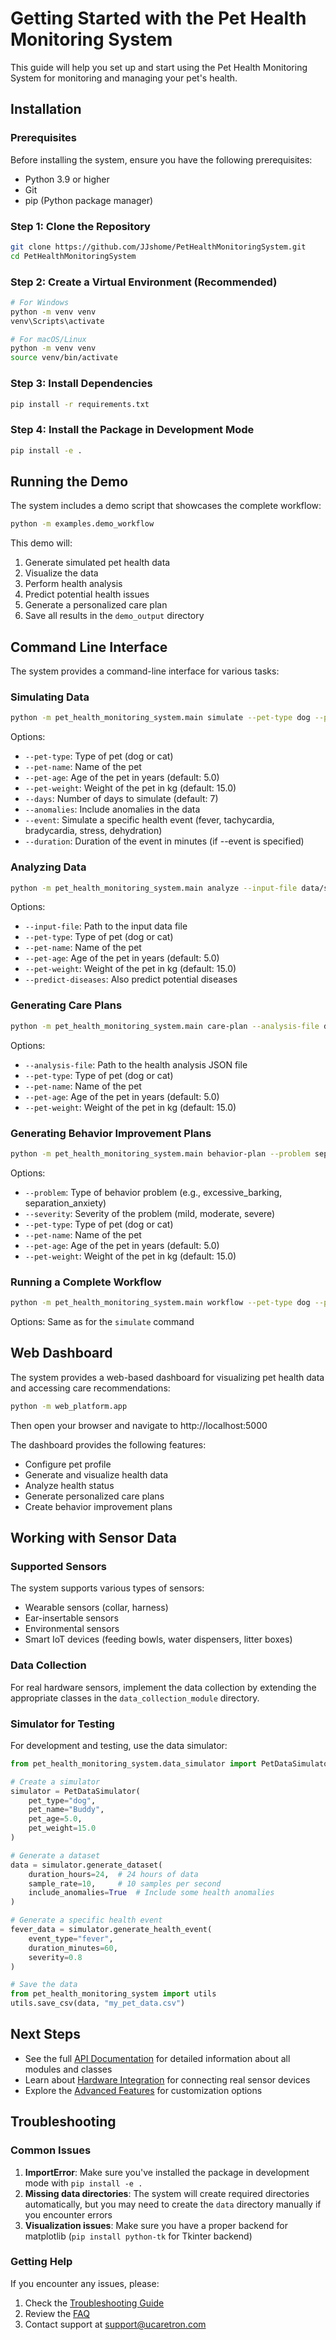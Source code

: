 # Getting Started with the Pet Health Monitoring System

This guide will help you set up and start using the Pet Health Monitoring System for monitoring and managing your pet's health.

## Installation

### Prerequisites

Before installing the system, ensure you have the following prerequisites:

- Python 3.9 or higher
- Git
- pip (Python package manager)

### Step 1: Clone the Repository

```bash
git clone https://github.com/JJshome/PetHealthMonitoringSystem.git
cd PetHealthMonitoringSystem
```

### Step 2: Create a Virtual Environment (Recommended)

```bash
# For Windows
python -m venv venv
venv\Scripts\activate

# For macOS/Linux
python -m venv venv
source venv/bin/activate
```

### Step 3: Install Dependencies

```bash
pip install -r requirements.txt
```

### Step 4: Install the Package in Development Mode

```bash
pip install -e .
```

## Running the Demo

The system includes a demo script that showcases the complete workflow:

```bash
python -m examples.demo_workflow
```

This demo will:
1. Generate simulated pet health data
2. Visualize the data
3. Perform health analysis
4. Predict potential health issues
5. Generate a personalized care plan
6. Save all results in the `demo_output` directory

## Command Line Interface

The system provides a command-line interface for various tasks:

### Simulating Data

```bash
python -m pet_health_monitoring_system.main simulate --pet-type dog --pet-name Buddy --days 7 --anomalies
```

Options:
- `--pet-type`: Type of pet (dog or cat)
- `--pet-name`: Name of the pet
- `--pet-age`: Age of the pet in years (default: 5.0)
- `--pet-weight`: Weight of the pet in kg (default: 15.0)
- `--days`: Number of days to simulate (default: 7)
- `--anomalies`: Include anomalies in the data
- `--event`: Simulate a specific health event (fever, tachycardia, bradycardia, stress, dehydration)
- `--duration`: Duration of the event in minutes (if --event is specified)

### Analyzing Data

```bash
python -m pet_health_monitoring_system.main analyze --input-file data/simulated/Buddy_7days_data.csv --pet-type dog --pet-name Buddy --predict-diseases
```

Options:
- `--input-file`: Path to the input data file
- `--pet-type`: Type of pet (dog or cat)
- `--pet-name`: Name of the pet
- `--pet-age`: Age of the pet in years (default: 5.0)
- `--pet-weight`: Weight of the pet in kg (default: 15.0)
- `--predict-diseases`: Also predict potential diseases

### Generating Care Plans

```bash
python -m pet_health_monitoring_system.main care-plan --analysis-file data/results/Buddy_health_analysis_20250507_123456.json --pet-type dog --pet-name Buddy
```

Options:
- `--analysis-file`: Path to the health analysis JSON file
- `--pet-type`: Type of pet (dog or cat)
- `--pet-name`: Name of the pet
- `--pet-age`: Age of the pet in years (default: 5.0)
- `--pet-weight`: Weight of the pet in kg (default: 15.0)

### Generating Behavior Improvement Plans

```bash
python -m pet_health_monitoring_system.main behavior-plan --problem separation_anxiety --severity moderate --pet-type dog --pet-name Buddy
```

Options:
- `--problem`: Type of behavior problem (e.g., excessive_barking, separation_anxiety)
- `--severity`: Severity of the problem (mild, moderate, severe)
- `--pet-type`: Type of pet (dog or cat)
- `--pet-name`: Name of the pet
- `--pet-age`: Age of the pet in years (default: 5.0)
- `--pet-weight`: Weight of the pet in kg (default: 15.0)

### Running a Complete Workflow

```bash
python -m pet_health_monitoring_system.main workflow --pet-type dog --pet-name Buddy --days 7 --anomalies
```

Options: Same as for the `simulate` command

## Web Dashboard

The system provides a web-based dashboard for visualizing pet health data and accessing care recommendations:

```bash
python -m web_platform.app
```

Then open your browser and navigate to http://localhost:5000

The dashboard provides the following features:
- Configure pet profile
- Generate and visualize health data
- Analyze health status
- Generate personalized care plans
- Create behavior improvement plans

## Working with Sensor Data

### Supported Sensors

The system supports various types of sensors:
- Wearable sensors (collar, harness)
- Ear-insertable sensors
- Environmental sensors
- Smart IoT devices (feeding bowls, water dispensers, litter boxes)

### Data Collection

For real hardware sensors, implement the data collection by extending the appropriate classes in the `data_collection_module` directory.

### Simulator for Testing

For development and testing, use the data simulator:

```python
from pet_health_monitoring_system.data_simulator import PetDataSimulator

# Create a simulator
simulator = PetDataSimulator(
    pet_type="dog",
    pet_name="Buddy",
    pet_age=5.0,
    pet_weight=15.0
)

# Generate a dataset
data = simulator.generate_dataset(
    duration_hours=24,  # 24 hours of data
    sample_rate=10,     # 10 samples per second
    include_anomalies=True  # Include some health anomalies
)

# Generate a specific health event
fever_data = simulator.generate_health_event(
    event_type="fever",
    duration_minutes=60,
    severity=0.8
)

# Save the data
from pet_health_monitoring_system import utils
utils.save_csv(data, "my_pet_data.csv")
```

## Next Steps

- See the full [API Documentation](./API.md) for detailed information about all modules and classes
- Learn about [Hardware Integration](./HARDWARE.md) for connecting real sensor devices
- Explore the [Advanced Features](./ADVANCED.md) for customization options

## Troubleshooting

### Common Issues

1. **ImportError**: Make sure you've installed the package in development mode with `pip install -e .`
2. **Missing data directories**: The system will create required directories automatically, but you may need to create the `data` directory manually if you encounter errors
3. **Visualization issues**: Make sure you have a proper backend for matplotlib (`pip install python-tk` for Tkinter backend)

### Getting Help

If you encounter any issues, please:
1. Check the [Troubleshooting Guide](./TROUBLESHOOTING.md)
2. Review the [FAQ](./FAQ.md)
3. Contact support at support@ucaretron.com
